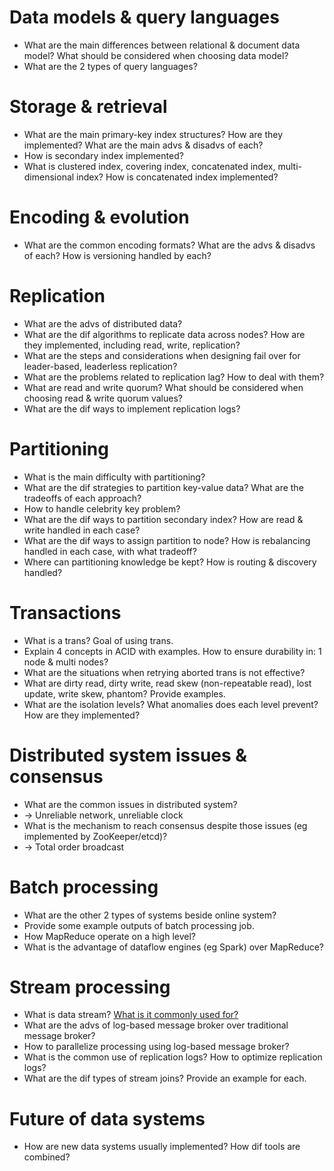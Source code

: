 # Data models & query languages
- What are the main differences between relational & document data model? What should be considered when choosing data model?
- What are the 2 types of query languages?

# Storage & retrieval
- What are the main primary-key index structures? How are they implemented? What are the main advs & disadvs of each?
- How is secondary index implemented?
- What is clustered index, covering index, concatenated index, multi-dimensional index? How is concatenated index implemented?

# Encoding & evolution
- What are the common encoding formats? What are the advs & disadvs of each? How is versioning handled by each?

# Replication
- What are the advs of distributed data?
- What are the dif algorithms to replicate data across nodes? How are they implemented, including read, write, replication?
- What are the steps and considerations when designing fail over for leader-based, leaderless replication?
- What are the problems related to replication lag? How to deal with them?
- What are read and write quorum? What should be considered when choosing read & write quorum values?
- What are the dif ways to implement replication logs?

# Partitioning
- What is the main difficulty with partitioning?
- What are the dif strategies to partition key-value data? What are the tradeoffs of each approach?
- How to handle celebrity key problem?
- What are the dif ways to partition secondary index? How are read & write handled in each case?
- What are the dif ways to assign partition to node? How is rebalancing handled in each case, with what tradeoff?
- Where can partitioning knowledge be kept? How is routing & discovery handled?

# Transactions
- What is a trans? Goal of using trans.
- Explain 4 concepts in ACID with examples. How to ensure durability in: 1 node & multi nodes?
- What are the situations when retrying aborted trans is not effective?
- What are dirty read, dirty write, read skew (non-repeatable read), lost update, write skew, phantom? Provide examples.
- What are the isolation levels? What anomalies does each level prevent? How are they implemented?

# Distributed system issues & consensus
- What are the common issues in distributed system?
- -> Unreliable network, unreliable clock
- What is the mechanism to reach consensus despite those issues (eg implemented by ZooKeeper/etcd)?
- -> Total order broadcast

# Batch processing
- What are the other 2 types of systems beside online system?
- Provide some example outputs of batch processing job.
- How MapReduce operate on a high level?
- What is the advantage of dataflow engines (eg Spark) over MapReduce?

# Stream processing
- What is data stream? [What is it commonly used for?](./11-stream-processing.md#113-processing-streams)
- What are the advs of log-based message broker over traditional message broker?
- How to parallelize processing using log-based message broker?
- What is the common use of replication logs? How to optimize replication logs?
- What are the dif types of stream joins? Provide an example for each.

# Future of data systems
- How are new data systems usually implemented? How dif tools are combined?
